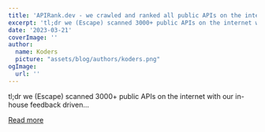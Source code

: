 ```yaml
---
title: 'APIRank.dev - we crawled and ranked all public APIs on the internet 🔭'
excerpt: 'tl;dr we (Escape) scanned 3000+ public APIs on the internet with our in-house feedback driven...'
date: '2023-03-21'
coverImage: ''
author:
  name: Koders
  picture: "assets/blog/authors/koders.png"
ogImage:
  url: ''
---
```


tl;dr we (Escape) scanned 3000+ public APIs on the internet with our in-house feedback driven...

[Read more](https://dev.to/tristankalos/apirankdev-we-crawled-and-ranked-all-public-apis-on-the-internet-1iho)
